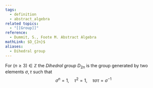 ```yaml
---
tags:
  - definition
  - abstract_algebra
related topics:
  - "[[Group]]"
reference:
  - Dummit, S., Foote M. Abstract Algebra
mathLink: $D_{2n}$
aliases:
  - Dihedral group
---
```

For $(n\geq3)\in\mathbb{Z}$ the _Dihedral group_ $D_{2n}$ is the group generated by two elements $\sigma,\tau$ such that$$
	\sigma^n=1,\quad \tau^2=1,\quad \tau\sigma\tau=\sigma^{-1}
$$
